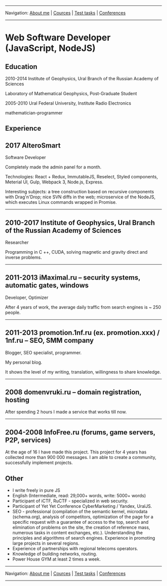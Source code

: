 
___
Navigation: 
[About me](README.md "My experience, skills") |
[Cources](COURCES.md "What am I learning?") |
[Test tasks](TESTS.md "I did this projects") |
[Conferences](CONFERENCES.md "Where could you see me?")
___


# Web Software Developer (JavaScript, NodeJS)

## Education

2010-2014
Institute of Geophysics, Ural Branch of the Russian Academy of Sciences

Laboratory of Mathematical Geophysics, Post-Graduate Student

2005-2010
Ural Federal University, Institute Radio Electronics

mathematician-programmer


## Experience

2017 AlteroSmart
------ 
Software Developer

Completely made the admin panel for a month.

Technologies: React + Redux, ImmutableJS, Reselect, Styled components, Meterial UI, Gulp, Webpack 3, Node.js, Express.

Interesting subjects: a tree construction based on recursive components with Drag'n'Drop; nice SVN diffs in the web; microservice of the NodeJS, which executes Linux commands wrapped in Promise.
   ***

2010-2017 Institute of Geophysics, Ural Branch of the Russian Academy of Sciences
------ 
Researcher

Programming in C ++, CUDA, solving magnetic and gravity direct and inverse problems.
***

2011-2013
iMaximal.ru – security systems, automatic gates, windows
------ 
Developer, Optimizer

After 4 years of work, the average daily traffic from search engines is ~ 250 people. 
***

2011-2013 promotion.1nf.ru (ex. promotion.xxx) / 1nf.ru – SEO, SMM company
------ 
Blogger, SEO specialist, programmer.

My personal blog.

It shows the level of my writing, translation, willingness to share knowledge. 
***

2008 domenvruki.ru – domain registration, hosting 
------ 
After spending 2 hours I made a service that works till now.
***

2004-2008 InfoFree.ru (forums, game servers, P2P, services)
------ 
At the age of 16 I have made this project. This project for 4 years
has collected more than 900 000 messages. I am able to create a community, successfully implement projects. 

## Other

* I write freely in pure JS
* English (Intermediate, read: 29,000+ words, write: 5000+ words)
* Participant of iCTF, RuCTF - specialized in web security.
* Participant of Yet Yet Conference CyberMarketing / Yandex, UralJS.
* SEO - professional (compilation of the semantic kernel, microdata (schema.org), analysis of competitors, optimization of the page for a specific request with a guarantee of access to the top, search and elimination of problems on the site, the creation of reference mass, numerous tasks in content exchanges, etc.). Understanding the principles and algorithms of search engines. Experience in promoting large projects in several regions.
* Experience of partnerships with regional telecoms operators.
* Knowledge of building networks, routing.
* Power House GYM at least 2 times a week.

___
Navigation: 
[About me](README.md "My experience, skills") |
[Cources](COURCES.md "What am I learning?") |
[Test tasks](TESTS.md "I did this projects") |
[Conferences](CONFERENCES.md "Where could you see me?")
___
